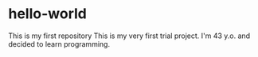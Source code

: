 # hello-world
This is my first repository
This is my very first trial project.
I'm 43 y.o. and decided to learn programming.
